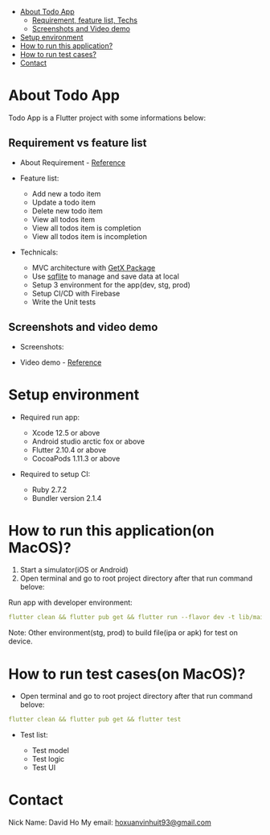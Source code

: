 - [About Todo App](#about_to_do_app)
    - [Requirement, feature list, Techs](#requirement)
    - [Screenshots and Video demo](#screenshoot-and-video-demo)
- [Setup environment](#setup-vs-environmen)
- [How to run this application?](#How-to-run-this-application?)
- [How to run test cases?](#How-to-run-test-cases?)
- [Contact](#Contact)

# About Todo App
Todo App is a Flutter project with some informations below:
## Requirement vs feature list
- About Requirement - [Reference](https://drive.google.com/file/d/11T8fysPdvKSm8fUSWQcq0sGChOkcoFZ3/view)

- Feature list:

    * Add new a todo item
    * Update a todo item
    * Delete new todo item
    * View all todos item
    * View all todos item is completion
    * View all todos item is incompletion

- Technicals:

    * MVC architecture with [GetX Package](https://pub.dev/packages/get)
    * Use [sqflite](https://pub.dev/packages/sqflite) to manage and save data at local
    * Setup 3 environment for the app(dev, stg, prod)
    * Setup CI/CD with Firebase
    * Write the Unit tests

## Screenshots and video demo

- Screenshots:

- Video demo - [Reference]()

# Setup environment
- Required run app:

    * Xcode 12.5 or above
    * Android studio arctic fox or above
    * Flutter 2.10.4 or above
    * CocoaPods 1.11.3 or above

- Required to setup CI:

    * Ruby 2.7.2
    * Bundler version 2.1.4

# How to run this application(on MacOS)?

1. Start a simulator(iOS or Android)
2. Open terminal and go to root project directory after that run command belove:

Run app with developer environment:
```yaml
flutter clean && flutter pub get && flutter run --flavor dev -t lib/main_dev.dart 
```
Note: Other environment(stg, prod) to build file(ipa or apk) for test on device.

# How to run test cases(on MacOS)?

- Open terminal and go to root project directory after that run command belove:

```yaml
flutter clean && flutter pub get && flutter test
```

- Test list:

    * Test model
    * Test logic
    * Test UI

# Contact

Nick Name: David Ho
My email: hoxuanvinhuit93@gmail.com

